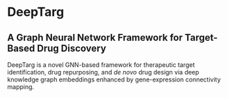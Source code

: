 # DeepTarg
## A Graph Neural Network Framework for Target-Based Drug Discovery
DeepTarg is a novel GNN-based framework for therapeutic target identification, drug repurposing, and _de novo_ drug design via deep knowledge graph embeddings enhanced by gene-expression connectivity mapping.
